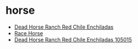# horse

 * [Dead Horse Ranch Red Chile Enchiladas](../../index/d/dead-horse-ranch-red-chile-enchiladas-105015.json)
 * [Race Horse](../../index/r/race-horse.json)
 * [Dead Horse Ranch Red Chile Enchiladas 105015](../../index/d/dead-horse-ranch-red-chile-enchiladas-105015.json)
